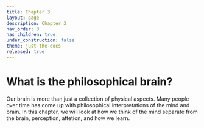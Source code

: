 ```yaml
---
title: Chapter 3
layout: page
description: Chapter 3
nav_order: 3
has_children: true
under_construction: false
theme: just-the-docs
released: true
---
```


<!-- {%- if site.under_construction -%}

<p class="warning" style="color:red">
<b><span style="color: red">This Chapter is under construction. All information may not be accurate or up to date.</span></b>
</p>
{%- endif -%} -->

# What is the philosophical brain?

Our brain is more than just a collection of physical aspects. Many people over time has come up with philosophical interpretations of the mind and brain. In this chapter, we will look at how we think of the mind separate from the brain, perception, attetion, and how we learn.